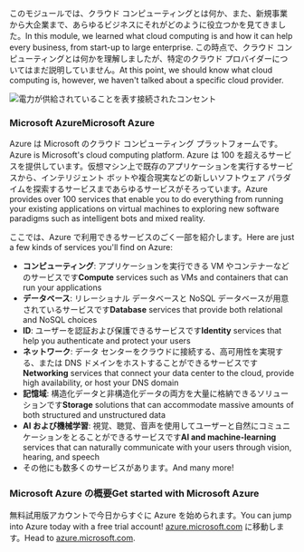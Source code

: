 <span data-ttu-id="87416-101">このモジュールでは、クラウド コンピューティングとは何か、また、新規事業から大企業まで、あらゆるビジネスにそれがどのように役立つかを見てきました。</span><span class="sxs-lookup"><span data-stu-id="87416-101">In this module, we learned what cloud computing is and how it can help every business, from start-up to large enterprise.</span></span> <span data-ttu-id="87416-102">この時点で、クラウド コンピューティングとは何かを理解しましたが、特定のクラウド プロバイダーについてはまだ説明していません。</span><span class="sxs-lookup"><span data-stu-id="87416-102">At this point, we should know what cloud computing is, however, we haven't talked about a specific cloud provider.</span></span>

![電力が供給されていることを表す接続されたコンセント](../media/7-heading.png)

### <a name="microsoft-azure"></a><span data-ttu-id="87416-104">Microsoft Azure</span><span class="sxs-lookup"><span data-stu-id="87416-104">Microsoft Azure</span></span>

<span data-ttu-id="87416-105">Azure は Microsoft のクラウド コンピューティング プラットフォームです。</span><span class="sxs-lookup"><span data-stu-id="87416-105">Azure is Microsoft's cloud computing platform.</span></span> <span data-ttu-id="87416-106">Azure は 100 を超えるサービスを提供しています。仮想マシン上で既存のアプリケーションを実行するサービスから、インテリジェント ボットや複合現実などの新しいソフトウェア パラダイムを探索するサービスまであらゆるサービスがそろっています。</span><span class="sxs-lookup"><span data-stu-id="87416-106">Azure provides over 100 services that enable you to do everything from running your existing applications on virtual machines to exploring new software paradigms such as intelligent bots and mixed reality.</span></span>

<span data-ttu-id="87416-107">ここでは、Azure で利用できるサービスのごく一部を紹介します。</span><span class="sxs-lookup"><span data-stu-id="87416-107">Here are just a few kinds of services you'll find on Azure:</span></span>

- <span data-ttu-id="87416-108">**コンピューティング**: アプリケーションを実行できる VM やコンテナーなどのサービスです</span><span class="sxs-lookup"><span data-stu-id="87416-108">**Compute** services such as VMs and containers that can run your applications</span></span>
- <span data-ttu-id="87416-109">**データベース**: リレーショナル データベースと NoSQL データベースが用意されているサービスです</span><span class="sxs-lookup"><span data-stu-id="87416-109">**Database** services that provide both relational and NoSQL choices</span></span>
- <span data-ttu-id="87416-110">**ID**: ユーザーを認証および保護できるサービスです</span><span class="sxs-lookup"><span data-stu-id="87416-110">**Identity** services that help you authenticate and protect your users</span></span>
- <span data-ttu-id="87416-111">**ネットワーク**: データ センターをクラウドに接続する、高可用性を実現する、または DNS ドメインをホストすることができるサービスです</span><span class="sxs-lookup"><span data-stu-id="87416-111">**Networking** services that connect your data center to the cloud, provide high availability, or host your DNS domain</span></span>
- <span data-ttu-id="87416-112">**記憶域**: 構造化データと非構造化データの両方を大量に格納できるソリューションです</span><span class="sxs-lookup"><span data-stu-id="87416-112">**Storage** solutions that can accommodate massive amounts of both structured and unstructured data</span></span>
- <span data-ttu-id="87416-113">**AI および機械学習**: 視覚、聴覚、音声を使用してユーザーと自然にコミュニケーションをとることができるサービスです</span><span class="sxs-lookup"><span data-stu-id="87416-113">**AI and machine-learning** services that can naturally communicate with your users through vision, hearing, and speech</span></span>
- <span data-ttu-id="87416-114">その他にも数多くのサービスがあります。</span><span class="sxs-lookup"><span data-stu-id="87416-114">And many more!</span></span>

### <a name="get-started-with-microsoft-azure"></a><span data-ttu-id="87416-115">Microsoft Azure の概要</span><span class="sxs-lookup"><span data-stu-id="87416-115">Get started with Microsoft Azure</span></span>

<span data-ttu-id="87416-116">無料試用版アカウントで今日からすぐに Azure を始められます。</span><span class="sxs-lookup"><span data-stu-id="87416-116">You can jump into Azure today with a free trial account!</span></span> <span data-ttu-id="87416-117">[azure.microsoft.com](https://azure.microsoft.com) に移動します。</span><span class="sxs-lookup"><span data-stu-id="87416-117">Head to [azure.microsoft.com](https://azure.microsoft.com).</span></span>
